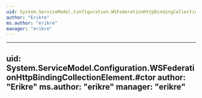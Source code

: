 ```yaml
---
uid: System.ServiceModel.Configuration.WSFederationHttpBindingCollectionElement
author: "Erikre"
ms.author: "erikre"
manager: "erikre"
---
```


---
uid: System.ServiceModel.Configuration.WSFederationHttpBindingCollectionElement.#ctor
author: "Erikre"
ms.author: "erikre"
manager: "erikre"
---
